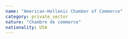 ```yaml
---
name: "American-Hellenic Chamber of Commerce"
category: private_sector
nature: "Chambre de commerce"
nationality: USA
---
```

    